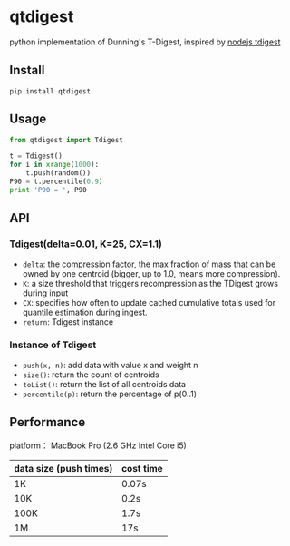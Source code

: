 qtdigest
==========

python implementation of Dunning's T-Digest, inspired by [nodejs tdigest](https://github.com/welch/tdigest)


Install
---

```
pip install qtdigest
```


Usage
---

```python
from qtdigest import Tdigest

t = Tdigest()
for i in xrange(1000):
    t.push(random())
P90 = t.percentile(0.9)
print 'P90 = ', P90
```


API
----
### Tdigest(delta=0.01, K=25, CX=1.1)
* `delta`: the compression factor, the max fraction of mass that
can be owned by one centroid (bigger, up to 1.0, means more compression).
* `K`: a size threshold that triggers recompression as the TDigest
grows during input
* `CX`: specifies how often to update cached cumulative totals used
for quantile estimation during ingest.
* `return`: Tdigest instance

### Instance of Tdigest
* `push(x, n)`: add data with value x and weight n
* `size()`: return the count of centroids
* `toList()`: return the list of all centroids data
* `percentile(p)`: return the percentage of p(0..1)


Performance
---------
platform： MacBook Pro (2.6 GHz Intel Core i5)

|data size (push times)|cost time|
|--|--|
|1K|0.07s|
|10K|0.2s|
|100K|1.7s|
|1M|17s|
